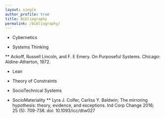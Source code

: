 ```yaml
---
layout: single
author_profile: true
title: Bibliography
permalink: /bibliography/
---
```


* Cybernetics

* Systems Thinking

** Ackoff, Russell Lincoln, and F. E Emery. On Purposeful Systems. Chicago: Aldine-Atherton, 1972.

* Lean

* Theory of Constraints

* SocioTechnical Systems

* SocioMateriality
** Lyra J. Colfer, Carliss Y. Baldwin; The mirroring hypothesis: theory, evidence, and exceptions. Ind Corp Change 2016; 25 (5): 709-738. doi: 10.1093/icc/dtw027
